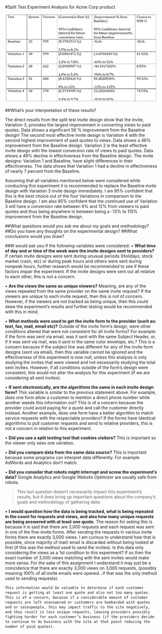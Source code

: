#Split Test Experiment Analysis for Acme Corp product

![chart](test_analysis.png "Split Test Analysis Chart")

##What’s your interpretation of these results?

The direct results from the split test invite design show that the invite, Variation 3, provides the largest improvement in converting views to paid quotes. Data shows a significant 56 % improvement from the Baseline design! The second most effective invite design is Variation 4 with the second highest improvement of paid quotes to views. Data shows a 46% improvement from the Baseline design. Variation 2 is the least effective invite design with the lowest conversion rate of views to paid quotes. Data shows a 46% decline in effectiveness from the Baseline design. The invite designs: Variation 1 and Baseline, have slight differences in their effectiveness. The data shows that Variation 1 had a decline in effectiveness of nearly 7 percent from the Baseline. 

Assuming that all variables mentioned below were considered while conducting this experiment it is recommended to replace the Baseline invite design with Variation 3 invite design immediately. I am 95% confident that this is the best choice out of the four Variations in comparison to the Baseline design. I am also 95% confident that the continued use of Variation 3 will have a conversion rate between 6% and 12% from viewers to paid quotes and thus being anywhere in between being a -13% to 115% improvement from the Baseline design. 

##What questions would you ask me about my goals and methodology? 
##Do you have any thoughts on the experimental design? 
##What conclusions would you draw?

###I would ask you if the following variables were considered: 
• **What time of day and or time of the week were the invite designs sent to providers?**
    If certain invite designs were sent during unusual periods (Holidays, stock market crash, etc) or during peak hours and others were sent during nonpeak hours, further research would be recommended to see if these factors impair the experiment. If the invite designs were sent out all relative to each other, this is not a concern.

• **Are the views the same as unique viewers?**
    Meaning, are any of the views repeated from the same provider on the same invite request? If the viewers are unique to each invite request, then this is not of concern. However, if the viewers are not tracked as being unique, then this could skew the experiment’s results and further testing would be recommended with this in mind. 

• **What methods were used to get the invite form to the provider (such as: text, fax, mail, email etc)?**
    Outside of the invite form’s design, were other conditions altered that were not consistent for all invite forms? For example: if the form was sent via email, was it sent with the same Subject Header, or, if it was sent via mail, was it sent in the same color envelope, etc.? This is a concern because if the subject line was different for any of the invite form designs (sent via email), then this variable cannot be ignored and the effectiveness of this experiment is now null, unless this analysis is only studying the invites that were viewed and not necessarily studying the total sent invites. However, if all conditions outside of the form’s design were consistent, this would not alter the analysis for this experiment (if we are considering all sent invites). 

• **If sent electronically, are the algorithms the same in each invite design form?**
    This variable is similar to the previous statement above. For example, does one form allow a customer to mention a direct phone number while another weeds this information out? This is of a concern because the provider could avoid paying for a quote and call the customer directly instead. Another example, does one form have a better algorithm to match service requests with the respectable providers? If the forms have identical algorithms to pull customer requests and send to relative providers, this is not a concern in relation to this experiment. 

• **Did you use a split testing tool that cookies visitors?** 
    This is important so the viewer only sees one variation.

• **Did you compare data from the same data source?**
    This is important because some programs can interpret data differently. For example AdWords and Analytics don’t match. 

• **Did you consider that robots might interrupt and screw the experiment’s data?**
    Google Analytics and Google Website Optimizer are usually safe from robots.


>This last question doesn’t necessarily impact this experiment’s results, but it does bring up important questions about the company’s goals and methodology of gathering data:

• **I would question how the data is being tracked, what is being repeated in the count for requests and views, and also how many unique requests are being answered with at least one quote.**
    The reason for asking this is because it is said that there are 3,000 requests and each request was sent in one of the five-invite forms.  After sending the requests in various invite forms there are exactly 3,000 views. I am curious to understand how that is possible, since majority of mail/ email is discarded without being looked at first (if this was the method used to send the invites). Is this data only considering the views as a 1st condition to this experiment? If so then the exact number of 3,000 views matching with the sent invites would make more sense. For the sake of this assignment I understand it may just be a coincidence that there are exactly 3,000 views on 3,000 requests, (possibly meaning 100% of all invite emails were opened…if that was the only method used to sending requests).
    
    This information would be valuable to determine if each customer request is getting at least one quote and also not too many quotes. This is of a concern, because if a considerable amount of customer requests are left unanswered or customers are bombarded with quotes and or salespeople, this may impact traffic to the site negatively, and thus result in less unique requests, leaving providers possibly fighting harder for each customer’s business (if the providers decide to continue to do business with the site at that point reducing the number of paid quotes). 



